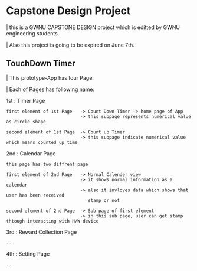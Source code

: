 # Capstone Design Project

| this is a GWNU CAPSTONE DESIGN project which is editted 
  by GWNU engineering students.

| Also this project is going to be expired on June 7th.

## TouchDown Timer

| This prototype-App has four Page.

| Each of Pages has following name:

1st : Timer Page

    first element of 1st Page   -> Count Down Timer -> home page of App
                                -> this subpage represents numerical value as circle shape

    second element of 1st Page  -> Count up Timer
                                -> this subpage indicate numerical value which means counted up time  

2nd : Calendar Page

    this page has two diffrent page

    first element of 2nd Page   -> Normal Calender view
                                -> it shows normal information as a calendar
                                -> also it invloves data which shows that user has been received 
                                   stamp or not 

    second element of 2nd Page  -> Sub page of first element
                                -> in this sub page, user can get stamp thtough interacting with H/W device                                 



3rd : Reward Collection Page

    --

4th : Setting Page

    --
